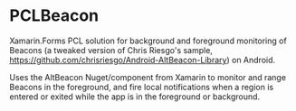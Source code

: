 # PCLBeacon
Xamarin.Forms PCL solution for background and foreground monitoring of Beacons (a tweaked version of Chris Riesgo's sample, https://github.com/chrisriesgo/Android-AltBeacon-Library) on Android.

Uses the AltBeacon Nuget/component from Xamarin to monitor and range Beacons in the foreground, and fire local notifications when
a region is entered or exited while the app is in the foreground or background.
